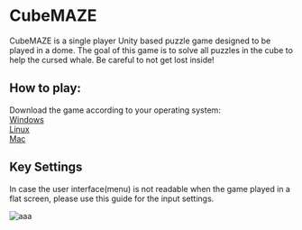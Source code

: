 # CubeMAZE

CubeMAZE is a single player Unity based puzzle game designed to be played in a dome. The goal of this game is to solve all puzzles in the cube to help the cursed whale. Be careful to not get lost inside!

## How to play:

Download the game according to your operating system: <br />
[Windows](https://github.com/Nita112233/CubeMAZE_result/blob/master/CubeMAZE_Windows.rar)<br />
[Linux](https://github.com/Nita112233/CubeMAZE_result/blob/master/CubeMAZE_linux.rar)<br />
[Mac](https://github.com/Nita112233/CubeMAZE_result/blob/master/CubeMAZE_mac.app.rar)<br />

## Key Settings

In case the user interface(menu) is not readable when the game played in a flat screen, please use this guide for the input settings.

![aaa](https://user-images.githubusercontent.com/12366297/81014330-f3677300-8e5c-11ea-8fb4-5736691ee3df.PNG)
